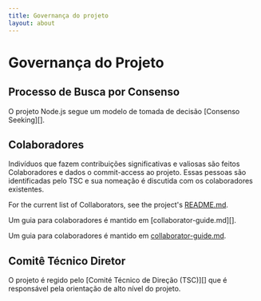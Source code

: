 ```yaml
---
title: Governança do projeto
layout: about
---
```


# Governança do Projeto

## Processo de Busca por Consenso

O projeto Node.js segue um modelo de tomada de decisão \[Consenso Seeking]\[].

## Colaboradores

Indivíduos que fazem contribuições significativas e valiosas são feitos Colaboradores
e dados o commit-access ao projeto. Essas pessoas são identificadas pelo TSC
e sua nomeação é discutida com os colaboradores existentes.

For the current list of Collaborators, see the project's [README.md][].

Um guia para colaboradores é mantido em \[collaborator-guide.md]\[].

Um guia para colaboradores é mantido em [collaborator-guide.md][].

## Comitê Técnico Diretor

O projeto é regido pelo \[Comité Técnico de Direção (TSC)]\[]
que é responsável pela orientação de alto nível do projeto.

[consensus seeking]: https://github.com/nodejs/node/blob/main/README.md#current-project-team-members
[readme.md]: https://github.com/nodejs/TSC
[tsc]: https://github.com/nodejs/TSC/blob/main/TSC-Charter.md
[technical steering committee (tsc)]: https://github.com/nodejs/node/blob/main/doc/contributing/collaborator-guide.md
[collaborator-guide.md]: https://github.com/nodejs/node
[nodejs/node]: https://github.com/nodejs/node
